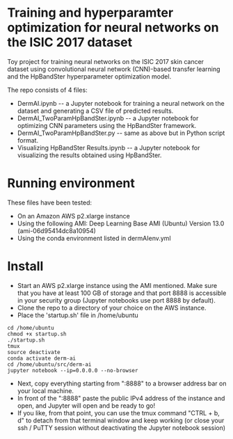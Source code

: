 # Training and hyperparamter optimization for neural networks on the ISIC 2017 dataset

Toy project for training neural networks on the ISIC 2017 skin cancer dataset using convolutional neural network (CNN)-based transfer learning and the HpBandSter hyperparameter optimization model. 

The repo consists of 4 files:
- DermAI.ipynb -- a Jupyter notebook for training a neural network on the dataset and generating a CSV file of predicted results.
- DermAI_TwoParamHpBandSter.ipynb -- a Jupyter notebook for optimizing CNN parameters using the HpBandSter framework.
- DermAI_TwoParamHpBandSter.py -- same as above but in Python script format.
- Visualizing HpBandSter Results.ipynb -- a Jupyter notebook for visualizing the results obtained using HpBandSter.

# Running environment
These files have been tested:
 - On an Amazon AWS p2.xlarge instance
 - Using the following AMI: Deep Learning Base AMI (Ubuntu) Version 13.0 (ami-06d95414dc8a10954)
 - Using the conda environment listed in dermAIenv.yml
 
 # Install
 - Start an AWS p2.xlarge instance using the AMI mentioned. Make sure that you have at least 100 GB of storage and that port 8888 is accessible in your security group (Jupyter notebooks use port 8888 by default). 
 - Clone the repo to a directory of your choice on the AWS instance.
 - Place the 'startup.sh' file in /home/ubuntu
```
cd /home/ubuntu
chmod +x startup.sh
./startup.sh
tmux
source deactivate
conda activate derm-ai
cd /home/ubuntu/src/derm-ai
jupyter notebook --ip=0.0.0.0 --no-browser
```
- Next, copy everything starting from ":8888" to a browser address bar on your local machine.
- In front of the ":8888" paste the public IPv4 address of the instance and open, and Jupyter will open and be ready to go!
- If you like, from that point, you can use the tmux command "CTRL + b, d" to detach from that terminal window and keep working (or close your ssh / PuTTY session without deactivating the Jupyter notebook session)
